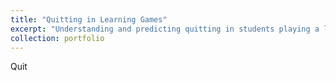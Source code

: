 ```yaml
---
title: "Quitting in Learning Games"
excerpt: "Understanding and predicting quitting in students playing a learning game"
collection: portfolio
---
```


Quit
